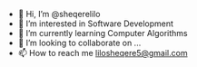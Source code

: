 - 👋 Hi, I’m @sheqerelilo
- 👀 I’m interested in Software Development
- 🌱 I’m currently learning Computer Algorithms
- 💞️ I’m looking to collaborate on ...
- 📫 How to reach me lilosheqere5@gmail.com

<!---
sheqerelilo/sheqerelilo is a ✨ special ✨ repository because its `README.md` (this file) appears on your GitHub profile.
You can click the Preview link to take a look at your changes.
--->
